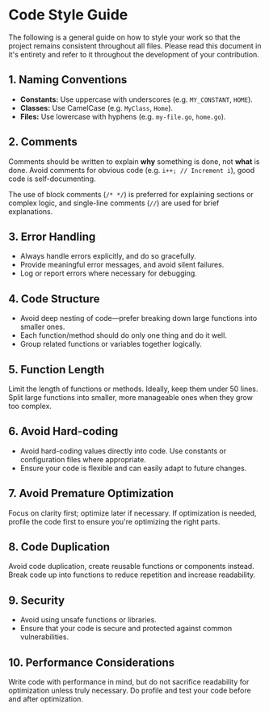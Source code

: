 # Code Style Guide

The following is a general guide on how to style your work so that the project
remains consistent throughout all files. Please read this document in it's entirety
and refer to it throughout the development of your contribution.

## 1. Naming Conventions

- **Constants:** Use uppercase with underscores (e.g. `MY_CONSTANT`, `HOME`).
- **Classes:** Use CamelCase (e.g. `MyClass`, `Home`).
- **Files:** Use lowercase with hyphens (e.g. `my-file.go`, `home.go`).

## 2. Comments

Comments should be written to explain **why** something is done,
not **what** is done. Avoid comments for obvious code (e.g. `i++; // Increment i`),
good code is self-documenting.

The use of block comments (`/* */`) is preferred for explaining sections or
complex logic, and single-line comments (`//`) are used for brief explanations.

## 3. Error Handling

- Always handle errors explicitly, and do so gracefully.
- Provide meaningful error messages, and avoid silent failures.
- Log or report errors where necessary for debugging.

## 4. Code Structure

- Avoid deep nesting of code—prefer breaking down large functions into smaller ones.
- Each function/method should do only one thing and do it well.
- Group related functions or variables together logically.

## 5. Function Length

Limit the length of functions or methods. Ideally, keep them under 50 lines.
Split large functions into smaller, more manageable ones when they grow too complex.

## 6. Avoid Hard-coding

- Avoid hard-coding values directly into code.
  Use constants or configuration files where appropriate.
- Ensure your code is flexible and can easily adapt to future changes.

## 7. Avoid Premature Optimization

Focus on clarity first; optimize later if necessary.
If optimization is needed, profile the code first to ensure
you're optimizing the right parts.

## 8. Code Duplication

Avoid code duplication, create reusable functions or components instead.
Break code up into functions to reduce repetition and increase readability.

## 9. Security

- Avoid using unsafe functions or libraries.
- Ensure that your code is secure and protected against common vulnerabilities.

## 10. Performance Considerations

Write code with performance in mind, but do not sacrifice readability for optimization
unless truly necessary. Do profile and test your code before and after optimization.
